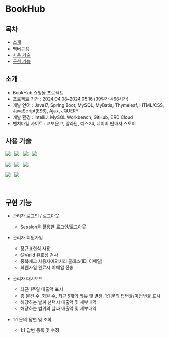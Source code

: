 # BookHub

## 목차
* [소개](#소개)
* [멤버구성](#멤버구성)
* [사용 기술](#사용-기술)
* [구현 기능](#구현-기능)

## 소개
* BookHub 쇼핑몰 프로젝트
* 프로젝트 기간 : 2024.04.08~2024.05.16 (39일간 468시간)
* 개발 언어 : Java17, Spring Boot, MySQL, MyBatis, Thymeleaf, HTML/CSS, JavaScript(ES6), Ajax, JQUERY
* 개발 환경 : intelliJ, MySQL Workbench, GitHub, ERD Cloud
* 벤치마킹 사이트 : 교보문고, 알라딘, 예스24, 네이버 판매자 스토어



## 사용 기술
<img src="https://img.shields.io/badge/Java_17-ED8B00?style=for-the-badge&logo=openjdk&logoColor=white"> &nbsp;
<img src="https://img.shields.io/badge/Spring Boot-6DB33F.svg?style=for-the-badge&logo=Spring boot&logoColor=white" /> &nbsp;
<img src="https://img.shields.io/badge/My Batis-색상?style=for-the-badge&logo=My Batis&logoColor=white"/> &nbsp;
<img src="https://img.shields.io/badge/MySQL-00000F?style=for-the-badge&logo=mysql&logoColor=white"> &nbsp;

<img src="https://img.shields.io/badge/JavaScript-F7DF1E?style=for-the-badge&logo=Javascript&logoColor=white"> &nbsp;
<img src="https://img.shields.io/badge/jQuery-0769AD?style=for-the-badge&logo=jquery&logoColor=white"/> &nbsp;
<img src="https://img.shields.io/badge/bootstrap-7952B3?style=for-the-badge&logo=bootstrap&logoColor=white"> &nbsp;

<img src="https://img.shields.io/badge/draw.io-F08705?style=for-the-badge&logo=diagramsdotnet&logoColor=white"> &nbsp;
<img src="https://img.shields.io/badge/fontawesome-528DD7?style=for-the-badge&logo=fontawesome&logoColor=white"> &nbsp;


<br>

## 구현 기능 

- 관리자 로그인 / 로그아웃
  - Session을 활용한 로그인/로그아웃


- 관리자 회원가입
  - 정규표현식 사용
  - @Valid 유효성 검사
  - 중복체크 사용자예외처리 클래스(ID, 이메일)
  - 회원가입 완료시 이메일 전송


- 관리자 대시보드
  - 최근 1주일 매출액 표시
  - 총 물건 수, 회원 수, 최근 5개의 리뷰 및 별점, 1:1 문의 답변률/미답변률 표시
  - 해당하는 날짜 선택시 매출액 및 세부내역
  - 해당하는 범위의 날짜 매출액 및 세부내역


- 1:1 문의 답변 및 조회
  - 1:1 답변 등록 및 수정



